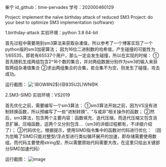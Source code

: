 柴宁 id_github：time-pervades
学号：202000460129

Project: implement the naïve birthday attack of reduced SM3
Project: do your best to optimize SM3 implementation (software)

1.birthday-attack
实验环境：python 3.8 64-bit

首先过程中需要用到sm3算法来获取杂凑值，所以参考了一个博客实现了一个python版的sm3加密算法；
因为16位二进制数的哈希值，产生碰撞的可能性为1/65535，即若有65537个用户，那么一定会发生碰撞，所以在实现的时候：
①首先随机生成两组包含2^16个数的集合，并对两组数据分别作为sm3的输入来获取两组杂凑值集合
②求出两组集合的合集，若合集不为空，则发生了碰撞，攻击成功。

运行截图：
![`)BOW8N2$}{@835U2L)WN@K](https://user-images.githubusercontent.com/105587393/182006661-7930acf2-d6fd-4e22-8e4c-0c3921e4333b.png)

2.SM3-SIMD
实验环境：VS2019

首先优化之前，需要编写一个sm3算法：
  ①sm3算法开始之前，因为VS没有进制转换函数，所以预编写了一些“进制转换”、“与或非”相关操作的函数；
  ②然后，sm3算法，包含两个主要内容：函数填充、迭代压缩，而迭代压缩又包含消息扩展、压缩函数，这两个又分别包含...（sm3的详细过程都有，不详细介绍了）；
  ③代码优化，根据提示，使用SIMD指令集中的函数对代码进行优化：
（因为忽略了SIMD只能对整型/浮点型进行类似循环展开的加速，即存储需要使用数组，而代码主要使用string型，所以需要原始代码需要大改，在这里只给出关键部分SIMD加速代码）

运行截图：
![image](https://user-images.githubusercontent.com/105587393/182007481-2592c51c-7179-4582-abe4-8f7f1099d8ad.png)
